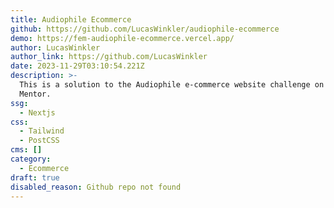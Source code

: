 ```yaml
---
title: Audiophile Ecommerce
github: https://github.com/LucasWinkler/audiophile-ecommerce
demo: https://fem-audiophile-ecommerce.vercel.app/
author: LucasWinkler
author_link: https://github.com/LucasWinkler
date: 2023-11-29T03:10:54.221Z
description: >-
  This is a solution to the Audiophile e-commerce website challenge on Frontend
  Mentor.
ssg:
  - Nextjs
css:
  - Tailwind
  - PostCSS
cms: []
category:
  - Ecommerce
draft: true
disabled_reason: Github repo not found
---
```

